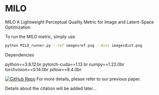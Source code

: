 # MILO

MILO A Lightweight Perceptual Quality Metric for Image and Latent-Space Optimization

To run the MILO metric, simply use

```bash
python MILO_runner.py --ref imagesref.png --dist imagesdist.png
```

Dependencies

python==3.8.12 br
pytorch-cuda==1.13 br
numpy==1.22.0br
torchvision==0.14.0br
pillow==8.4.0br

[![GitHub Repo](httpsimg.shields.iobadgeGitHub-Repo-blacklogo=github)](httpsgithub.comugurcogalan06Enhanced-IQM)
For more details, please refer to our previous paper.



Details about the citation will be added later...
